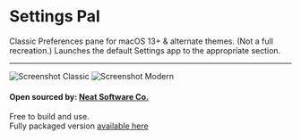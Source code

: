 # Settings Pal

Classic Preferences pane for macOS 13+ & alternate themes.
(Not a full recreation.) Launches the default Settings app to the appropriate section.

---

![Screenshot Classic](screenshots/1.png)
![Screenshot Modern](screenshots/2.png)

#### Open sourced by: [Neat Software Co.](https://neat.software/apps)

Free to build and use.  
Fully packaged version [available here](https://store.neat.software/buy/dc9c26e4-ef98-43ab-ba3c-54d246fa6250)
